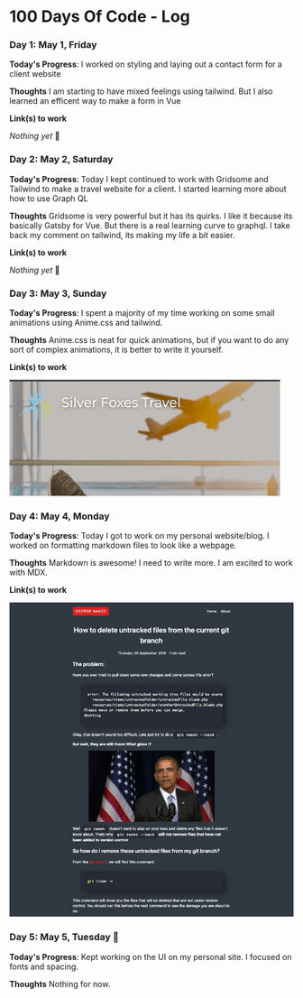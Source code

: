 # 100 Days Of Code - Log

### Day 1: May 1, Friday

**Today's Progress**:  I worked on styling and laying out a contact form for a client website 

**Thoughts** I am starting to have mixed feelings using tailwind. But I also learned an efficent way to make a form in Vue

**Link(s) to work**

*Nothing yet* 🙂

### Day 2: May 2, Saturday

**Today's Progress**:  Today I kept continued to work with Gridsome and Tailwind to make a travel website for a client. I started learning more about how to use Graph QL

**Thoughts** Gridsome is very powerful but it has its quirks. I like it because its basically Gatsby for Vue. But there is a real learning curve to graphql. I take back my comment on tailwind, its making my life a bit easier.


**Link(s) to work**

*Nothing yet* 🙂

### Day 3: May 3, Sunday

**Today's Progress**:  I spent a majority of my time working on some small animations using Anime.css and tailwind.

**Thoughts** Anime.css is neat for quick animations, but if you want to do any sort of complex animations, it is better to write it yourself.


**Link(s) to work**

![](/images/day3.gif)


### Day 4: May 4, Monday

**Today's Progress**:  Today I got to work on my personal website/blog. I worked on formatting markdown files to look like a webpage.

**Thoughts** Markdown is awesome! I need to write more. I am excited to work with MDX. 


**Link(s) to work**

![](/images/day4.png)



### Day 5: May 5, Tuesday 🌮

**Today's Progress**:  Kept working on the UI on my personal site. I focused on fonts and spacing.

**Thoughts** Nothing for now.
